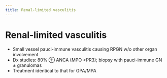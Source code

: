 ```yaml
---
title: Renal-limited vasculitis
---
```

# Renal-limited vasculitis

* Small vessel pauci-immune vasculitis causing RPGN w/o other organ involvement
* Dx studies: 80% ⊕ ANCA (MPO >PR3); biopsy with pauci-immune GN ± granulomas
* Treatment identical to that for GPA/MPA
